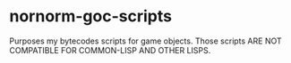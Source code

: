 # nornorm-goc-scripts
Purposes my bytecodes scripts for game objects.
Those scripts ARE NOT COMPATIBLE FOR COMMON-LISP AND OTHER LISPS.

